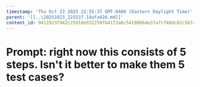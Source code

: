 ```yaml
---
timestamp: 'Thu Oct 23 2025 22:55:37 GMT-0400 (Eastern Daylight Time)'
parent: '[[..\20251023_225537.14afa426.md]]'
content_id: 9411923f942c25918e932259fb41f2a6c54199b6de37a7cf40dc02c567ae7678
---
```


# Prompt: right now this consists of 5 steps. Isn't it better to make them 5 test cases?
